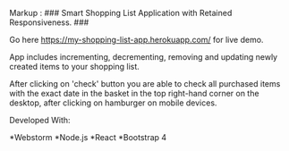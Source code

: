 
Markup :  ###  Smart Shopping List Application with Retained Responsiveness. ###

Go here https://my-shopping-list-app.herokuapp.com/ for live demo.

App includes incrementing, decrementing, removing and updating newly created items to your shopping list.

After clicking on 'check' button you are able to check all purchased items with the exact date in the basket in the top right-hand corner on the desktop, after clicking on hamburger on mobile devices.

Developed With:

*Webstorm
*Node.js
*React
*Bootstrap 4



